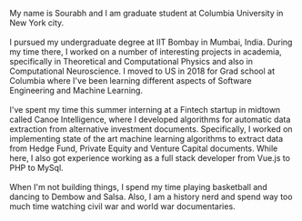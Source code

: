 
My name is Sourabh and I am graduate student at Columbia University in New York city. 
<br />
<br />
I pursued my undergraduate degree at IIT Bombay in Mumbai, India. During my time there, I worked on a number of interesting projects in academia, specifically in Theoretical and Computational Physics and also in Computational Neuroscience. I moved to US in 2018 for Grad school at Columbia where I've been learning different aspects of Software Engineering and Machine Learning. 
<br />
<br />
I've spent my time this summer interning at a Fintech startup in midtown called Canoe Intelligence, where I developed algorithms for automatic data extraction from alternative investment documents. Specifically, I worked on implementing state of the art machine learning algorithms to extract data from Hedge Fund, Private Equity and Venture Capital documents. While here, I also got experience working as a full stack developer from Vue.js to PHP to MySql.
<br />
<br />
When I'm not building things, I spend my time playing basketball and dancing to Dembow and Salsa. Also, I am a history nerd and spend way too much time watching civil war and world war documentaries. 
